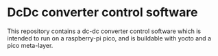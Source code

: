# DcDc converter control software

This repository contains a dc-dc converter control software which is intended to run on a raspberry-pi pico,
and is buildable with yocto and a pico meta-layer.

